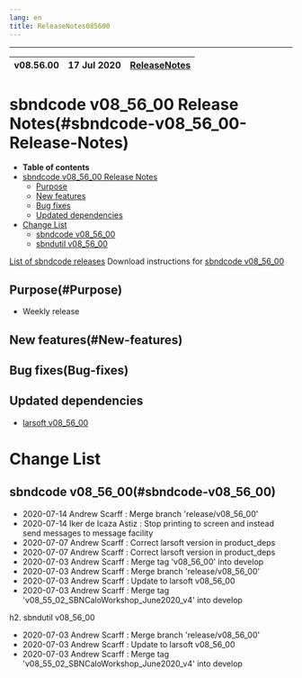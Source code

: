 ```yaml
---
lang: en
title: ReleaseNotes085600
---
```


-----------------------------------------------------------------------------
| v08.56.00 | 17 Jul 2020 | [ReleaseNotes](ReleaseNotes085600.html) |
| --- | --- | --- |



sbndcode v08_56_00 Release Notes(#sbndcode-v08_56_00-Release-Notes)
=======================================================================================

-   **Table of contents**
-   [sbndcode v08_56_00 Release Notes](#sbndcode-v08_56_00-Release-Notes)
    -   [Purpose](#Purpose)
    -   [New features](#New-features)
    -   [Bug fixes](#Bug-fixes)
    -   [Updated dependencies](#Updated-dependencies)
-   [Change List](#Change-List)
    -   [sbndcode v08_56_00](#sbndcode-v08_56_00)
    -   [sbndutil v08_56_00](#sbndutil-v08_56_00)

[List of sbndcode releases](List_of_SBND_code_releases.html)
Download instructions for [sbndcode v08_56_00](http://scisoft.fnal.gov/scisoft/bundles/sbnd/v08_56_00/sbndcode-v08_56_00.html)

Purpose(#Purpose)
---------------------------------------------------

* Weekly release

New features(#New-features)
---------------------------------------------------

Bug fixes(Bug-fixes)
---------------------------------------------------

Updated dependencies
---------------------------------------------------

* [larsoft v08_56_00](https://cdcvs.fnal.gov/redmine/projects/larsoft/wiki/ReleaseNotes085600)

Change List
==========================================

sbndcode v08_56_00(#sbndcode-v08_56_00)
---------------------------------------------------

* 2020-07-14  Andrew Scarff : Merge branch 'release/v08_56_00'
* 2020-07-14  Iker de Icaza Astiz : Stop printing to screen and instead send messages to message facility
* 2020-07-07  Andrew Scarff : Correct larsoft version in product_deps
* 2020-07-07  Andrew Scarff : Correct larsoft version in product_deps
* 2020-07-03  Andrew Scarff : Merge tag 'v08_56_00' into develop
* 2020-07-03  Andrew Scarff : Merge branch 'release/v08_56_00'
* 2020-07-03  Andrew Scarff : Update to larsoft v08_56_00
* 2020-07-03  Andrew Scarff : Merge tag 'v08_55_02_SBNCaloWorkshop_June2020_v4' into develop

h2. sbndutil v08_56_00

* 2020-07-03  Andrew Scarff : Merge branch 'release/v08_56_00'
* 2020-07-03  Andrew Scarff : Update to larsoft v08_56_00
* 2020-07-03  Andrew Scarff : Merge tag 'v08_55_02_SBNCaloWorkshop_June2020_v4' into develop
